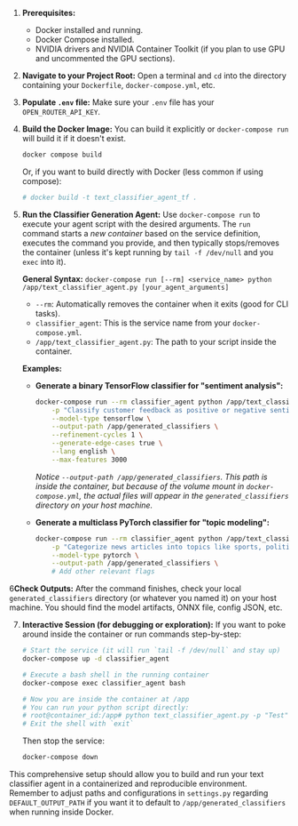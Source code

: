 1.  **Prerequisites:**
    *   Docker installed and running.
    *   Docker Compose installed.
    *   NVIDIA drivers and NVIDIA Container Toolkit (if you plan to use GPU and uncommented the GPU sections).

2.  **Navigate to your Project Root:**
    Open a terminal and `cd` into the directory containing your `Dockerfile`, `docker-compose.yml`, etc.

3.  **Populate `.env` file:**
    Make sure your `.env` file has your `OPEN_ROUTER_API_KEY`.

4.  **Build the Docker Image:**
    You can build it explicitly or `docker-compose run` will build it if it doesn't exist.
    ```bash
    docker compose build
    ```
    Or, if you want to build directly with Docker (less common if using compose):
    ```bash
    # docker build -t text_classifier_agent_tf .
    ```

5.  **Run the Classifier Generation Agent:**
    Use `docker-compose run` to execute your agent script with the desired arguments. The `run` command starts a *new container* based on the service definition, executes the command you provide, and then typically stops/removes the container (unless it's kept running by `tail -f /dev/null` and you `exec` into it).

    **General Syntax:**
    `docker-compose run [--rm] <service_name> python /app/text_classifier_agent.py [your_agent_arguments]`

    *   `--rm`: Automatically removes the container when it exits (good for CLI tasks).
    *   `classifier_agent`: This is the service name from your `docker-compose.yml`.
    *   `/app/text_classifier_agent.py`: The path to your script inside the container.

    **Examples:**

    *   **Generate a binary TensorFlow classifier for "sentiment analysis":**
        ```bash
        docker-compose run --rm classifier_agent python /app/text_classifier_agent.py \
            -p "Classify customer feedback as positive or negative sentiment" \
            --model-type tensorflow \
            --output-path /app/generated_classifiers \
            --refinement-cycles 1 \
            --generate-edge-cases true \
            --lang english \
            --max-features 3000
        ```
        *Notice `--output-path /app/generated_classifiers`. This path is *inside the container*, but because of the volume mount in `docker-compose.yml`, the actual files will appear in the `generated_classifiers` directory on your host machine.*

    *   **Generate a multiclass PyTorch classifier for "topic modeling":**
        ```bash
        docker-compose run --rm classifier_agent python /app/text_classifier_agent.py \
            -p "Categorize news articles into topics like sports, politics, or technology" \
            --model-type pytorch \
            --output-path /app/generated_classifiers \
            # Add other relevant flags
        ```

6**Check Outputs:**
    After the command finishes, check your local `generated_classifiers` directory (or whatever you named it) on your host machine. You should find the model artifacts, ONNX file, config JSON, etc.

7.  **Interactive Session (for debugging or exploration):**
    If you want to poke around inside the container or run commands step-by-step:
    ```bash
    # Start the service (it will run `tail -f /dev/null` and stay up)
    docker-compose up -d classifier_agent

    # Execute a bash shell in the running container
    docker-compose exec classifier_agent bash

    # Now you are inside the container at /app
    # You can run your python script directly:
    # root@container_id:/app# python text_classifier_agent.py -p "Test" ...
    # Exit the shell with `exit`
    ```
    Then stop the service:
    ```bash
    docker-compose down
    ```

This comprehensive setup should allow you to build and run your text classifier agent in a containerized and reproducible environment. Remember to adjust paths and configurations in `settings.py` regarding `DEFAULT_OUTPUT_PATH` if you want it to default to `/app/generated_classifiers` when running inside Docker.
